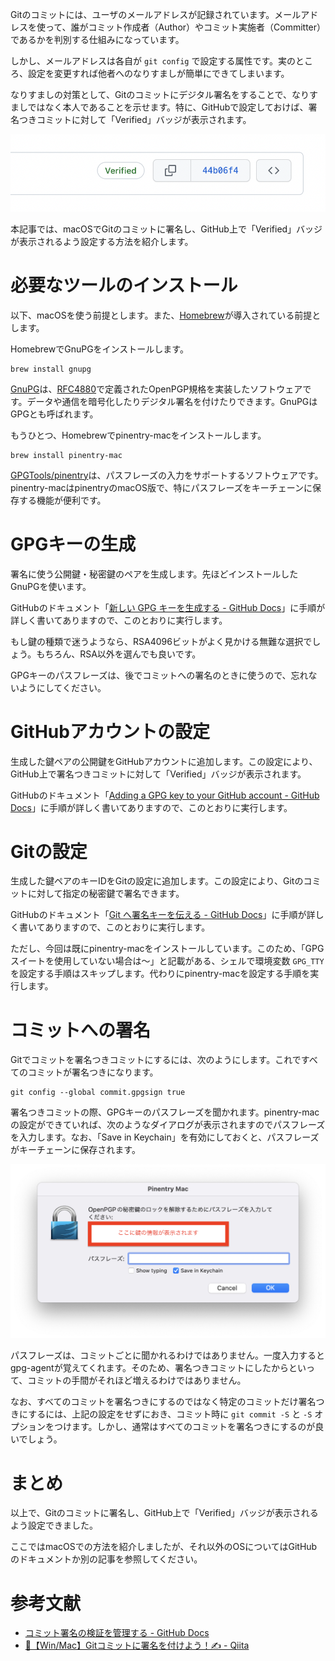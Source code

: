 <!--
title:   GitのコミットにGnuPGで署名する
tags:    Git,GitHub,GnuPG,gpg
id:      6b816db27b7661611d59
private: false
-->

Gitのコミットには、ユーザのメールアドレスが記録されています。メールアドレスを使って、誰がコミット作成者（Author）やコミット実施者（Committer）であるかを判別する仕組みになっています。

しかし、メールアドレスは各自が `git config` で設定する属性です。実のところ、設定を変更すれば他者へのなりすましが簡単にできてしまいます。

なりすましの対策として、Gitのコミットにデジタル署名をすることで、なりすましではなく本人であることを示せます。特に、GitHubで設定しておけば、署名つきコミットに対して「Verified」バッジが表示されます。

![GitHubのVerifiedバッジ](images/git_gpg_sign_verified.png)

本記事では、macOSでGitのコミットに署名し、GitHub上で「Verified」バッジが表示されるよう設定する方法を紹介します。

# 必要なツールのインストール

以下、macOSを使う前提とします。また、[Homebrew](https://brew.sh/)が導入されている前提とします。

HomebrewでGnuPGをインストールします。

```
brew install gnupg
```

[GnuPG](https://gnupg.org/)は、[RFC4880](https://www.rfc-editor.org/rfc/rfc4880.html)で定義されたOpenPGP規格を実装したソフトウェアです。データや通信を暗号化したりデジタル署名を付けたりできます。GnuPGはGPGとも呼ばれます。

もうひとつ、Homebrewでpinentry-macをインストールします。

```
brew install pinentry-mac
```

[GPGTools/pinentry](https://github.com/GPGTools/pinentry)は、パスフレーズの入力をサポートするソフトウェアです。pinentry-macはpinentryのmacOS版で、特にパスフレーズをキーチェーンに保存する機能が便利です。

# GPGキーの生成

署名に使う公開鍵・秘密鍵のペアを生成します。先ほどインストールしたGnuPGを使います。

GitHubのドキュメント「[新しい GPG キーを生成する - GitHub Docs](https://docs.github.com/ja/authentication/managing-commit-signature-verification/generating-a-new-gpg-key)」に手順が詳しく書いてありますので、このとおりに実行します。

もし鍵の種類で迷うようなら、RSA4096ビットがよく見かける無難な選択でしょう。もちろん、RSA以外を選んでも良いです。

GPGキーのパスフレーズは、後でコミットへの署名のときに使うので、忘れないようにしてください。

# GitHubアカウントの設定

生成した鍵ペアの公開鍵をGitHubアカウントに追加します。この設定により、GitHub上で署名つきコミットに対して「Verified」バッジが表示されます。

GitHubのドキュメント「[Adding a GPG key to your GitHub account - GitHub Docs](https://docs.github.com/ja/authentication/managing-commit-signature-verification/adding-a-gpg-key-to-your-github-account)」に手順が詳しく書いてありますので、このとおりに実行します。

# Gitの設定

生成した鍵ペアのキーIDをGitの設定に追加します。この設定により、Gitのコミットに対して指定の秘密鍵で署名できます。

GitHubのドキュメント「[Git へ署名キーを伝える - GitHub Docs](https://docs.github.com/ja/authentication/managing-commit-signature-verification/telling-git-about-your-signing-key)」に手順が詳しく書いてありますので、このとおりに実行します。

ただし、今回は既にpinentry-macをインストールしています。このため、「GPGスイートを使用していない場合は〜」と記載がある、シェルで環境変数 `GPG_TTY` を設定する手順はスキップします。代わりにpinentry-macを設定する手順を実行します。

# コミットへの署名

Gitでコミットを署名つきコミットにするには、次のようにします。これですべてのコミットが署名つきになります。

```
git config --global commit.gpgsign true
```

署名つきコミットの際、GPGキーのパスフレーズを聞かれます。pinentry-macの設定ができていれば、次のようなダイアログが表示されますのでパスフレーズを入力します。なお、「Save in Keychain」を有効にしておくと、パスフレーズがキーチェーンに保存されます。

![pinentry-macのダイアログ](images/git_gpg_sign_pinentry.png)

パスフレーズは、コミットごとに聞かれるわけではありません。一度入力するとgpg-agentが覚えてくれます。そのため、署名つきコミットにしたからといって、コミットの手間がそれほど増えるわけではありません。

なお、すべてのコミットを署名つきにするのではなく特定のコミットだけ署名つきにするには、上記の設定をせずにおき、コミット時に `git commit -S` と `-S` オプションをつけます。しかし、通常はすべてのコミットを署名つきにするのが良いでしょう。


# まとめ

以上で、Gitのコミットに署名し、GitHub上で「Verified」バッジが表示されるよう設定できました。

ここではmacOSでの方法を紹介しましたが、それ以外のOSについてはGitHubのドキュメントか別の記事を参照してください。

# 参考文献

- [コミット署名の検証を管理する - GitHub Docs](https://docs.github.com/ja/authentication/managing-commit-signature-verification)
- [🔰【Win/Mac】Gitコミットに署名を付けよう！✍ - Qiita](https://qiita.com/heppokofrontend/items/13f269f536fdaf9226c4)